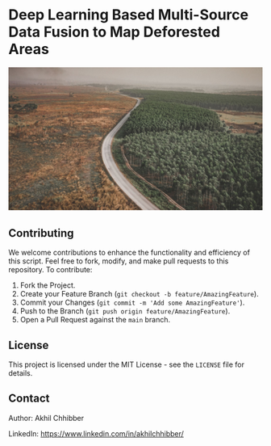 # Deep Learning Based Multi-Source Data Fusion to Map Deforested Areas
<p align="center">
  <img src="https://github.com/akhilchibber/Deforestation-Detection/blob/main/DEFORESTATION_DETECTION.jpg?raw=true" alt="earthml Logo">
</p>



## Contributing
We welcome contributions to enhance the functionality and efficiency of this script. Feel free to fork, modify, and make pull requests to this repository. To contribute:

1. Fork the Project.
2. Create your Feature Branch (`git checkout -b feature/AmazingFeature`).
3. Commit your Changes (`git commit -m 'Add some AmazingFeature'`).
4. Push to the Branch (`git push origin feature/AmazingFeature`).
5. Open a Pull Request against the `main` branch.



## License

This project is licensed under the MIT License - see the `LICENSE` file for details.



## Contact

Author: Akhil Chhibber

LinkedIn: https://www.linkedin.com/in/akhilchhibber/
